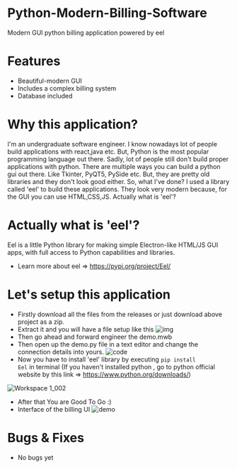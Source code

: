 # Python-Modern-Billing-Software
Modern GUI python billing application powered by eel

# Features
* Beautiful-modern GUI
* Includes a complex billing system
* Database included

# Why this application?
I'm an undergraduate software engineer. I know nowadays lot of people build applications with react,java etc. But, Python is the most popular programming language out there. Sadly, lot of people still don't build proper applications with python. There are multiple ways you can build a python gui out there. Like Tkinter, PyQT5, PySide etc. But, they are pretty old libraries and they don't look good either. So, what I've done? I used a library called 'eel' to build these applications. They look very modern because, for the GUI you can use HTML,CSS,JS. Actually what is 'eel'?

# Actually what is 'eel'?
Eel is a little Python library for making simple Electron-like HTML/JS GUI apps, with full access to Python capabilities and libraries.
* Learn more about eel => https://pypi.org/project/Eel/

# Let's setup this application
* Firstly download all the files from the releases or just download above project as a zip.
* Extract it and you will have a file setup like this
![img](https://user-images.githubusercontent.com/118561879/209466502-becd23db-da06-4107-955e-8bcf81bc92ad.png)
* Then go ahead and forward engineer the demo.mwb
* Then open up the demo.py file in a text editor and change the connection details into yours.
![code](https://user-images.githubusercontent.com/118561879/209466607-fb2fbb26-3fe5-489e-b778-3d163e7277a2.png)
* Now you have to install 'eel' library by executing
<code>pip install Eel</code> in terminal (If you haven't installed python , go to python official website by this link => https://www.python.org/downloads/)

![Workspace 1_002](https://user-images.githubusercontent.com/118561879/209467699-b7ae9181-2dff-4abf-9278-9673350576b2.png)

* After that You are Good To Go :)
* Interface of the billing UI
![demo](https://user-images.githubusercontent.com/118561879/209466762-df8e4317-8bc7-47aa-bca4-c290011a49ef.png)

# Bugs & Fixes
* No bugs yet 

